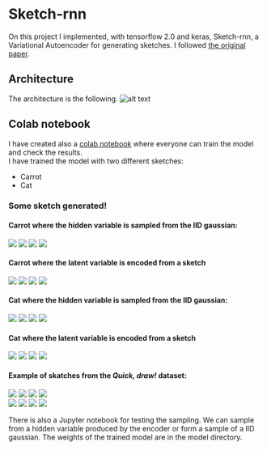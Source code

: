 # Sketch-rnn
On this project I implemented, with tensorflow 2.0 and keras, Sketch-rnn, a Variational Autoencoder for generating sketches. I followed 
[the original paper](https://arxiv.org/abs/1704.03477 "Sketch-RNN"). 
## Architecture
The architecture is the following. 
![alt text](https://github.com/tensorflow/magenta/blob/master/magenta/models/sketch_rnn/assets/sketch_rnn_schematic.svg)
## Colab notebook
I have created also a [colab notebook](https://github.com/MarioBonse/Sketch-rnn/blob/master/train_colab_notebook.ipynb) where everyone can train the model and check the results.   
I have trained the model with two different sketches:
* Carrot 
* Cat 
### Some sketch generated!

#### Carrot where the hidden variable is sampled from the IID gaussian:
<div align="left">
<img src="https://github.com/MarioBonse/Sketch-rnn/blob/master/results/carrot_from_IID_1.svg" />
<img src="https://github.com/MarioBonse/Sketch-rnn/blob/master/results/carrot_from_IID_2.svg" />
  <img src="https://github.com/MarioBonse/Sketch-rnn/blob/master/results/carrot_from_IID_3.svg" />
  <img src="https://github.com/MarioBonse/Sketch-rnn/blob/master/results/carrot_from_IID_4.svg" />
</div>

#### Carrot where the latent variable is encoded from a sketch

<div align="left">
<img src="https://github.com/MarioBonse/Sketch-rnn/blob/master/results/carrot_from_sketch_latent_1.svg" />
<img src="https://github.com/MarioBonse/Sketch-rnn/blob/master/results/carrot_from_sketch_latent_2.svg" />
  <img src="https://github.com/MarioBonse/Sketch-rnn/blob/master/results/carrot_from_sketch_latent_3.svg" />
  <img src="https://github.com/MarioBonse/Sketch-rnn/blob/master/results/carrot_from_sketch_latent_4.svg" />
</div>

#### Cat where the hidden variable is sampled from the IID gaussian:
<div align="left">
<img src="https://github.com/MarioBonse/Sketch-rnn/blob/master/results/cat_from_IID_gaussian_1.svg" />
<img src="https://github.com/MarioBonse/Sketch-rnn/blob/master/results/cat_from_IID_gaussian_2.svg" />
  <img src="https://github.com/MarioBonse/Sketch-rnn/blob/master/results/cat_from_IID_gaussian_3.svg" />
  <img src="https://github.com/MarioBonse/Sketch-rnn/blob/master/results/cat_from_IID_gaussian_4.svg" />
</div>

#### Cat where the latent variable is encoded from a sketch

<div align="left">
<img src="https://github.com/MarioBonse/Sketch-rnn/blob/master/results/cat_from_sketch_latent_1.svg" />
<img src="https://github.com/MarioBonse/Sketch-rnn/blob/master/results/cat_from_sketch_latent_2.svg" />
  <img src="https://github.com/MarioBonse/Sketch-rnn/blob/master/results/cat_from_sketch_latent_3.svg" />
  <img src="https://github.com/MarioBonse/Sketch-rnn/blob/master/results/cat_from_sketch_latent_4.svg" />
</div>

#### Example of skatches from the *Quick, draw!* dataset:


<div align="left">
<img src="https://github.com/MarioBonse/Sketch-rnn/blob/master/results/carrot_original_1.svg" />
<img src="https://github.com/MarioBonse/Sketch-rnn/blob/master/results/carrot_original_2.svg" />
  <img src="https://github.com/MarioBonse/Sketch-rnn/blob/master/results/carrot_original_3.svg" />
  <img src="https://github.com/MarioBonse/Sketch-rnn/blob/master/results/carrot_original_4.svg" />
</div>

<div align="left">
<img src="https://github.com/MarioBonse/Sketch-rnn/blob/master/results/cat_original_1.svg" />
<img src="https://github.com/MarioBonse/Sketch-rnn/blob/master/results/cat_original_2.svg" />
  <img src="https://github.com/MarioBonse/Sketch-rnn/blob/master/results/cat_original_3.svg" />
  <img src="https://github.com/MarioBonse/Sketch-rnn/blob/master/results/cat_original_4.svg" />
</div>

There is also a 
Jupyter notebook
for testing the sampling. 
We can sample from a hidden variable produced by the encoder or form a sample of a IID gaussian.
The weights of the trained model are in the model directory. 


